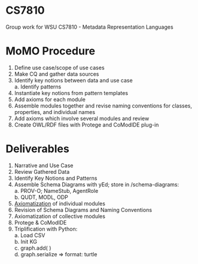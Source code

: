 # CS7810
Group work for WSU CS7810 - Metadata Representation Languages

# MoMO Procedure
1. Define use case/scope of use cases
2. Make CQ and gather data sources
3. Identify key notions between data and use case  
    a. Identify patterns 
4. Instantiate key notions from pattern templates
5. Add axioms for each module  
6. Assemble modules together and revise naming conventions for classes, properties, and individual names  
7. Add axioms which involve several modules and review  
8. Create OWL/RDF files with Protege and CoModIDE plug-in  

# Deliverables
1. Narrative and Use Case
2. Review Gathered Data
3. Identify Key Notions and Patterns
4. Assemble Schema Diagrams with yEd; store in /schema-diagrams:  
    a. PROV-O; NameStub, AgentRole  
    b. QUDT, MODL, ODP  
5. [Axiomatization](https://docs.enslaved.org/ontology/v2/Enslaved_Documentation_V2_0-2.pdf) of individual modules
6. Revision of Schema Diagrams and Naming Conventions
7. Axiomatization of collective modules
8. Protege & CoModIDE
9. Triplification with Python:  
    a. Load CSV  
    b. Init KG  
    c. graph.add(  )  
    d. graph.serialize => format: turtle  
